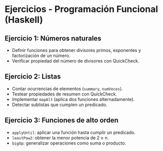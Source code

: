 # Ejercicios - Programación Funcional (Haskell)

## Ejercicio 1: Números naturales
- Definir funciones para obtener divisores primos, exponentes y factorización de un número.
- Verificar propiedad del número de divisores con QuickCheck.

## Ejercicio 2: Listas
- Contar ocurrencias de elementos (`summary`, `numVeces`).
- Testear propiedades de resumen con QuickCheck.
- Implementar `mapAlt` (aplica dos funciones alternadamente).
- Detectar sublistas que cumplen un predicado.

## Ejercicio 3: Funciones de alto orden
- `applyUntil`: aplicar una función hasta cumplir un predicado.
- `leastPow2`: obtener la menor potencia de 2 ≥ n.
- `bigOp`: generalizar operaciones como suma o producto.